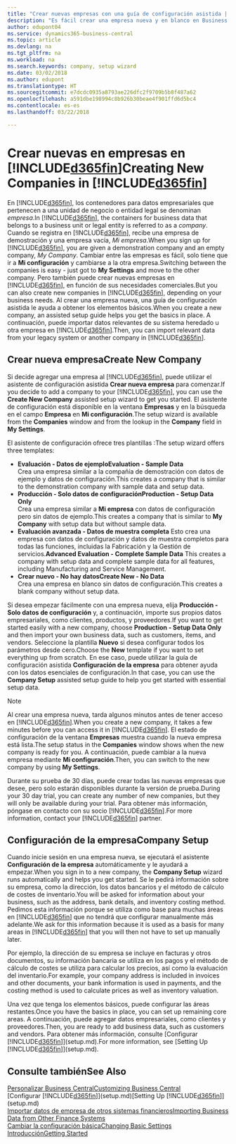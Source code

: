 ```yaml
---
title: "Crear nuevas empresas con una guía de configuración asistida | Documentos de Microsoft"
description: "Es fácil crear una empresa nueva y en blanco en Business Central. Una guía de configuración asistida le ayudará a seguir los pasos, y podrá importar sus datos empresariales existentes."
author: edupont04
ms.service: dynamics365-business-central
ms.topic: article
ms.devlang: na
ms.tgt_pltfrm: na
ms.workload: na
ms.search.keywords: company, setup wizard
ms.date: 03/02/2018
ms.author: edupont
ms.translationtype: HT
ms.sourcegitcommit: e7dcdc0935a8793ae226dfc2f9709b5b8f487a62
ms.openlocfilehash: a591dbe198994c8b926b30beae4f901ffd6d5bc4
ms.contentlocale: es-es
ms.lasthandoff: 03/22/2018

---
```

# <a name="creating-new-companies-in-included365finincludesd365finmdmd"></a><span data-ttu-id="53d4b-104">Crear nuevas en empresas en [!INCLUDE[d365fin](includes/d365fin_md.md)]</span><span class="sxs-lookup"><span data-stu-id="53d4b-104">Creating New Companies in [!INCLUDE[d365fin](includes/d365fin_md.md)]</span></span>
<span data-ttu-id="53d4b-105">En [!INCLUDE[d365fin](includes/d365fin_md.md)], los contenedores para datos empresariales que pertenecen a una unidad de negocio o entidad legal se denominan *empresa*.</span><span class="sxs-lookup"><span data-stu-id="53d4b-105">In [!INCLUDE[d365fin](includes/d365fin_md.md)], the containers for business data that belongs to a business unit or legal entity is referred to as a *company*.</span></span> <span data-ttu-id="53d4b-106">Cuando se registra en [!INCLUDE[d365fin](includes/d365fin_md.md)], recibe una empresa de demostración y una empresa vacía, *Mi empresa*.</span><span class="sxs-lookup"><span data-stu-id="53d4b-106">When you sign up for [!INCLUDE[d365fin](includes/d365fin_md.md)], you are given a demonstration company and an empty company, *My Company*.</span></span> <span data-ttu-id="53d4b-107">Cambiar entre las empresas es fácil, solo tiene que ir a **Mi configuración** y cambiarse a la otra empresa.</span><span class="sxs-lookup"><span data-stu-id="53d4b-107">Switching between the companies is easy - just got to **My Settings** and move to the other company.</span></span> <span data-ttu-id="53d4b-108">Pero también puede crear nuevas empresas en [!INCLUDE[d365fin](includes/d365fin_md.md)], en función de sus necesidades comerciales.</span><span class="sxs-lookup"><span data-stu-id="53d4b-108">But you can also create new companies in [!INCLUDE[d365fin](includes/d365fin_md.md)], depending on your business needs.</span></span> <span data-ttu-id="53d4b-109">Al crear una empresa nueva, una guía de configuración asistida le ayuda a obtener los elementos básicos.</span><span class="sxs-lookup"><span data-stu-id="53d4b-109">When you create a new company, an assisted setup guide helps you get the basics in place.</span></span> <span data-ttu-id="53d4b-110">A continuación, puede importar datos relevantes de su sistema heredado u otra empresa en [!INCLUDE[d365fin](includes/d365fin_md.md)].</span><span class="sxs-lookup"><span data-stu-id="53d4b-110">Then, you can import relevant data from your legacy system or another company in [!INCLUDE[d365fin](includes/d365fin_md.md)].</span></span>  

## <a name="create-new-company"></a><span data-ttu-id="53d4b-111">Crear nueva empresa</span><span class="sxs-lookup"><span data-stu-id="53d4b-111">Create New Company</span></span>
<span data-ttu-id="53d4b-112">Si decide agregar una empresa al [!INCLUDE[d365fin](includes/d365fin_md.md)], puede utilizar el asistente de configuración asistida **Crear nueva empresa** para comenzar.</span><span class="sxs-lookup"><span data-stu-id="53d4b-112">If you decide to add a company to your [!INCLUDE[d365fin](includes/d365fin_md.md)], you can use the **Create New Company** assisted setup wizard to get you started.</span></span> <span data-ttu-id="53d4b-113">El asistente de configuración está disponible en la ventana **Empresas** y en la búsqueda en el campo **Empresa** en **Mi configuración**.</span><span class="sxs-lookup"><span data-stu-id="53d4b-113">The setup wizard is available from the **Companies** window and from the lookup in the **Company** field in **My Settings**.</span></span>  

<span data-ttu-id="53d4b-114">El asistente de configuración ofrece tres plantillas :</span><span class="sxs-lookup"><span data-stu-id="53d4b-114">The setup wizard offers three templates:</span></span>

-   <span data-ttu-id="53d4b-115">**Evaluación - Datos de ejemplo**</span><span class="sxs-lookup"><span data-stu-id="53d4b-115">**Evaluation - Sample Data**</span></span>  
    <span data-ttu-id="53d4b-116">Crea una empresa similar a la compañía de demostración con datos de ejemplo y datos de configuración.</span><span class="sxs-lookup"><span data-stu-id="53d4b-116">This creates a company that is similar to the demonstration company with sample data and setup data.</span></span>  
-   <span data-ttu-id="53d4b-117">**Producción - Solo datos de configuración**</span><span class="sxs-lookup"><span data-stu-id="53d4b-117">**Production - Setup Data Only**</span></span>  
    <span data-ttu-id="53d4b-118">Crea una empresa similar a **Mi empresa** con datos de configuración pero sin datos de ejemplo.</span><span class="sxs-lookup"><span data-stu-id="53d4b-118">This creates a company that is similar to **My Company** with setup data but without sample data.</span></span>
-   <span data-ttu-id="53d4b-119">**Evaluación avanzada - Datos de muestra completa** Esto crea una empresa con datos de configuración y datos de muestra completos para todas las funciones, incluidas la Fabricación y la Gestión de servicios.</span><span class="sxs-lookup"><span data-stu-id="53d4b-119">**Advanced Evaluation - Complete Sample Data** This creates a company with setup data and complete sample data for all features, including Manufacturing and Service Management.</span></span>
-   <span data-ttu-id="53d4b-120">**Crear nuevo - No hay datos**</span><span class="sxs-lookup"><span data-stu-id="53d4b-120">**Create New - No Data**</span></span>  
    <span data-ttu-id="53d4b-121">Crea una empresa en blanco sin datos de configuración.</span><span class="sxs-lookup"><span data-stu-id="53d4b-121">This creates a blank company without setup data.</span></span>  

<span data-ttu-id="53d4b-122">Si desea empezar fácilmente con una empresa nueva, elija **Producción - Solo datos de configuración** y, a continuación, importe sus propios datos empresariales, como clientes, productos, y proveedores.</span><span class="sxs-lookup"><span data-stu-id="53d4b-122">If you want to get started easily with a new company, choose **Production - Setup Data Only** and then import your own business data, such as customers, items, and vendors.</span></span> <span data-ttu-id="53d4b-123">Seleccione la plantilla **Nuevo** si desea configurar todos los parámetros desde cero.</span><span class="sxs-lookup"><span data-stu-id="53d4b-123">Choose the **New** template if you want to set everything up from scratch.</span></span> <span data-ttu-id="53d4b-124">En ese caso, puede utilizar la guía de configuración asistida **Configuración de la empresa** para obtener ayuda con los datos esenciales de configuración.</span><span class="sxs-lookup"><span data-stu-id="53d4b-124">In that case, you can use the **Company Setup** assisted setup guide to help you get started with essential setup data.</span></span>  

> [!NOTE]  
>   <span data-ttu-id="53d4b-125">Al crear una empresa nueva, tarda algunos minutos antes de tener acceso en [!INCLUDE[d365fin](includes/d365fin_md.md)].</span><span class="sxs-lookup"><span data-stu-id="53d4b-125">When you create a new company, it takes a few minutes before you can access it in [!INCLUDE[d365fin](includes/d365fin_md.md)].</span></span> <span data-ttu-id="53d4b-126">El estado de configuración de la ventana **Empresas** muestra cuando la nueva empresa está lista.</span><span class="sxs-lookup"><span data-stu-id="53d4b-126">The setup status in the **Companies** window shows when the new company is ready for you.</span></span> <span data-ttu-id="53d4b-127">A continuación, puede cambiar a la nueva empresa mediante **Mi configuración**.</span><span class="sxs-lookup"><span data-stu-id="53d4b-127">Then, you can switch to the new company by using **My Settings**.</span></span>  

<span data-ttu-id="53d4b-128">Durante su prueba de 30 días, puede crear todas las nuevas empresas que desee, pero solo estarán disponibles durante la versión de prueba.</span><span class="sxs-lookup"><span data-stu-id="53d4b-128">During your 30 day trial, you can create any number of new companies, but they will only be available during your trial.</span></span> <span data-ttu-id="53d4b-129">Para obtener más información, póngase en contacto con su socio [!INCLUDE[d365fin](includes/d365fin_md.md)].</span><span class="sxs-lookup"><span data-stu-id="53d4b-129">For more information, contact your [!INCLUDE[d365fin](includes/d365fin_md.md)] partner.</span></span>  

## <a name="company-setup"></a><span data-ttu-id="53d4b-130">Configuración de la empresa</span><span class="sxs-lookup"><span data-stu-id="53d4b-130">Company Setup</span></span>
<span data-ttu-id="53d4b-131">Cuando inicie sesión en una empresa nueva, se ejecutará el asistente **Configuración de la empresa** automáticamente y le ayudará a empezar.</span><span class="sxs-lookup"><span data-stu-id="53d4b-131">When you sign in to a new company, the **Company Setup** wizard runs automatically and helps you get started.</span></span> <span data-ttu-id="53d4b-132">Se le pedirá información sobre su empresa, como la dirección, los datos bancarios y el método de cálculo de costes de inventario.</span><span class="sxs-lookup"><span data-stu-id="53d4b-132">You will be asked for information about your business, such as the address, bank details, and inventory costing method.</span></span> <span data-ttu-id="53d4b-133">Pedimos esta información porque se utiliza como base para muchas áreas en [!INCLUDE[d365fin](includes/d365fin_md.md)] que no tendrá que configurar manualmente más adelante.</span><span class="sxs-lookup"><span data-stu-id="53d4b-133">We ask for this information because it is used as a basis for many areas in [!INCLUDE[d365fin](includes/d365fin_md.md)] that you will then not have to set up manually later.</span></span>  

<span data-ttu-id="53d4b-134">Por ejemplo, la dirección de su empresa se incluye en facturas y otros documentos, su información bancaria se utiliza en los pagos y el método de cálculo de costes se utiliza para calcular los precios, así como la evaluación del inventario.</span><span class="sxs-lookup"><span data-stu-id="53d4b-134">For example, your company address is included in invoices and other documents, your bank information is used in payments, and the costing method is used to calculate prices as well as inventory valuation.</span></span>  

<span data-ttu-id="53d4b-135">Una vez que tenga los elementos básicos, puede configurar las áreas restantes.</span><span class="sxs-lookup"><span data-stu-id="53d4b-135">Once you have the basics in place, you can set up remaining core areas.</span></span> <span data-ttu-id="53d4b-136">A continuación, puede agregar datos empresariales, como clientes y proveedores.</span><span class="sxs-lookup"><span data-stu-id="53d4b-136">Then, you are ready to add business data, such as customers and vendors.</span></span> <span data-ttu-id="53d4b-137">Para obtener más información, consulte [Configurar [!INCLUDE[d365fin](includes/d365fin_md.md)]](setup.md).</span><span class="sxs-lookup"><span data-stu-id="53d4b-137">For more information, see [Setting Up [!INCLUDE[d365fin](includes/d365fin_md.md)]](setup.md).</span></span>  

## <a name="see-also"></a><span data-ttu-id="53d4b-138">Consulte también</span><span class="sxs-lookup"><span data-stu-id="53d4b-138">See Also</span></span>
[<span data-ttu-id="53d4b-139">Personalizar Business Central</span><span class="sxs-lookup"><span data-stu-id="53d4b-139">Customizing Business Central</span></span>](ui-customizing-overview.md)  
<span data-ttu-id="53d4b-140">[Configurar [!INCLUDE[d365fin](includes/d365fin_md.md)]](setup.md)</span><span class="sxs-lookup"><span data-stu-id="53d4b-140">[Setting Up [!INCLUDE[d365fin](includes/d365fin_md.md)]](setup.md)</span></span>  
[<span data-ttu-id="53d4b-141">Importar datos de empresa de otros sistemas financieros</span><span class="sxs-lookup"><span data-stu-id="53d4b-141">Importing Business Data from Other Finance Systems</span></span>](upload-data.md)  
[<span data-ttu-id="53d4b-142">Cambiar la configuración básica</span><span class="sxs-lookup"><span data-stu-id="53d4b-142">Changing Basic Settings</span></span>](ui-change-basic-settings.md)  
[<span data-ttu-id="53d4b-143">Introducción</span><span class="sxs-lookup"><span data-stu-id="53d4b-143">Getting Started</span></span>](product-get-started.md)  

